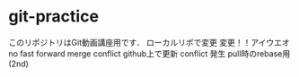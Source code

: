 # git-practice
このリポジトリはGit動画講座用です．
ローカルリポで変更
変更！！アイウエオ
no fast forward
merge conflict
github上で更新
conflict 発生
pull時のrebase用(2nd)
